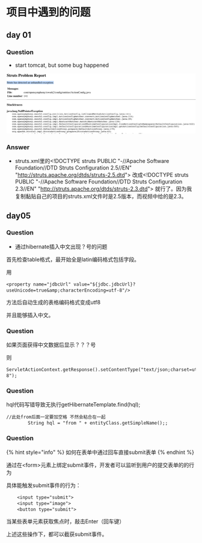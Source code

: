 # 项目中遇到的问题

## day 01

### Question

* start tomcat, but some bug happened 

![](../../.gitbook/assets/image%20%2824%29.png)

### Answer

*  struts.xml里的&lt;!DOCTYPE struts PUBLIC "-//Apache Software Foundation//DTD Struts Configuration 2.5//EN" "http://struts.apache.org/dtds/struts-2.5.dtd"&gt;  改成&lt;!DOCTYPE struts PUBLIC "-//Apache Software Foundation//DTD Struts Configuration 2.3//EN" "http://struts.apache.org/dtds/struts-2.3.dtd"&gt; 就行了。因为我复制黏贴自己的项目的struts.xml文件时是2.5版本，而视频中给的是2.3。

## day05

### Question

* 通过hibernate插入中文出现？号的问题

首先检查table格式，最开始全是latin编码格式包括字段。

用

```text
<property name="jdbcUrl" value="${jdbc.jdbcUrl}?useUnicode=true&amp;characterEncoding=utf-8"/>
```

 方法后自动生成的表格编码格式变成utf8

并且能够插入中文。

### Question

如果页面获得中文数据后显示？？？号

则

```text
ServletActionContext.getResponse().setContentType("text/json;charset=utf-8");
```

###  Question

hql代码写错导致无执行getHibernateTemplate.find\(hql\);

```text
//此处from后面一定要加空格 不然会粘合在一起
        String hql = "from " + entityClass.getSimpleName();;

```

###  Question

{% hint style="info" %}
如何在表单中通过回车直接submit表单
{% endhint %}

通过在&lt;form&gt;元素上绑定submit事件，开发者可以监听到用户的提交表单的的行为

具体能触发submit事件的行为：

```text
    <input type="submit">
    <input type="image">
    <button type="submit">
```

当某些表单元素获取焦点时，敲击Enter（回车键）

上述这些操作下，都可以截获submit事件。  


